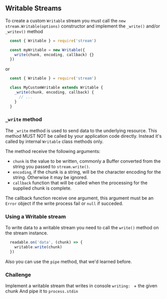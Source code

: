 ## Writable Streams

To create a custom `Writable` stream you must call the `new stream.Writable(options)`
constructor and implement the `_write()` and/or `_writev()` method

```js
  const { Writable } = require('stream')

  const myWritable = new Writable({
    write(chunk, encoding, callback) {}
  })
```

or

```js
  const { Writable } = require('stream')

  class MyCustomWritable extends Writable {
    _write(chunk, encoding, callback) {
      // ...
    }
  }
```

### `_write` method

The `_write` method is used to send data to the underlying resource.
This method MUST NOT be called by your application code directly. Instead it's
called by internal `Writable` class methods only.

The method receive the following arguments:

* `chunk` is the value to be written, commonly a Buffer converted from the 
string you passed to `stream.write()`.
* `encoding`, if the chunk is a string, will be the character encoding for the 
string. Otherwise it may be ignored.
* `callback` function that will be called when the processing for the supplied
chunk is complete.

The callback function receive one argument, this argument must be an `Error`
object if the write process fail or `null` if succeded.

### Using a Writable stream

To write data to a writable stream you need to call the `write()` method on the
stream instance.

```js
  readable.on('data', (chunk) => {
    writable.write(chunk)
  })
```

Also you can use the `pipe` method, that we'd learned before.

### Challenge

Implement a writable stream that writes in console `writing: ` + the given chunk
And pipe it to `process.stdin`
